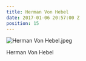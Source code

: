 ```yaml
---
title: Herman Von Hebel
date: 2017-01-06 20:57:00 Z
position: 15
---
```


![Herman Von Hebel.jpeg](/uploads/Herman%20Von%20Hebel.jpeg)

Herman Von Hebel